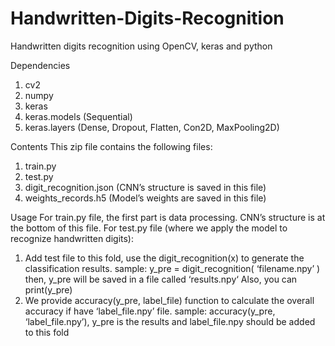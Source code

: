 # Handwritten-Digits-Recognition
Handwritten digits recognition using OpenCV, keras and python


Dependencies
1. cv2
2. numpy
3. keras
4. keras.models (Sequential)
5. keras.layers (Dense, Dropout, Flatten, Con2D, MaxPooling2D)


Contents
This zip file contains the following files:
1. train.py
2. test.py
3. digit_recognition.json (CNN’s structure is saved in this file)
4. weights_records.h5 (Model’s weights are saved in this file)


Usage
For train.py file, the first part is data processing. CNN’s structure is at the bottom of this file.
For test.py file (where we apply the model to recognize handwritten digits):
1. Add test file to this fold, use the digit_recognition(x) to generate the classification results.
   sample: y_pre = digit_recognition( ‘filename.npy’ )
	   then, y_pre will be saved in a file called ‘results.npy‘
	   Also, you can print(y_pre)
2. We provide accuracy(y_pre, label_file) function to calculate the overall accuracy if have ‘label_file.npy’ file.
   sample: accuracy(y_pre, ‘label_file.npy’), y_pre is the results and label_file.npy should be added to this fold

